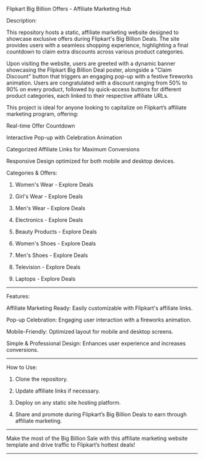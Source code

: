 Flipkart Big Billion Offers - Affiliate Marketing Hub

Description:

This repository hosts a static, affiliate marketing website designed to showcase exclusive offers during Flipkart's Big Billion Deals. The site provides users with a seamless shopping experience, highlighting a final countdown to claim extra discounts across various product categories.

Upon visiting the website, users are greeted with a dynamic banner showcasing the Flipkart Big Billion Deal poster, alongside a "Claim Discount" button that triggers an engaging pop-up with a festive fireworks animation. Users are congratulated with a discount ranging from 50% to 90% on every product, followed by quick-access buttons for different product categories, each linked to their respective affiliate URLs.

This project is ideal for anyone looking to capitalize on Flipkart’s affiliate marketing program, offering:

Real-time Offer Countdown

Interactive Pop-up with Celebration Animation

Categorized Affiliate Links for Maximum Conversions

Responsive Design optimized for both mobile and desktop devices.


Categories & Offers:

1. Women's Wear - Explore Deals


2. Girl's Wear - Explore Deals


3. Men's Wear - Explore Deals


4. Electronics - Explore Deals


5. Beauty Products - Explore Deals


6. Women's Shoes - Explore Deals


7. Men's Shoes - Explore Deals


8. Television - Explore Deals


9. Laptops - Explore Deals




---

Features:

Affiliate Marketing Ready: Easily customizable with Flipkart's affiliate links.

Pop-up Celebration: Engaging user interaction with a fireworks animation.

Mobile-Friendly: Optimized layout for mobile and desktop screens.

Simple & Professional Design: Enhances user experience and increases conversions.



---

How to Use:

1. Clone the repository.


2. Update affiliate links if necessary.


3. Deploy on any static site hosting platform.


4. Share and promote during Flipkart’s Big Billion Deals to earn through affiliate marketing.




---

Make the most of the Big Billion Sale with this affiliate marketing website template and drive traffic to Flipkart’s hottest deals!


---

